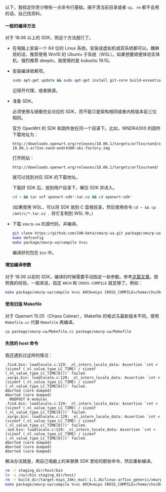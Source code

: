 以下，我假定你至少稍有一点命令行基础，搞不清当前目录或者 `cp`、`rm` 都不会用的话，自己找资料。

#### 一般的编译方法

对于 18.06 以上的 SDK，照这个方法就行了。

* 在电脑上安装一个 64 位的 Linux 系统。安装成虚拟机或双系统都可以。嫌麻烦的话，推荐使用 Win10 的 Ubuntu 子系统（WSL）。如果想要顺便体验实体机，强烈推荐 deepin。我使用的是 kubuntu 19.10。

* 安装编译依赖项。

  ```bash
  sudo apt-get update && sudo apt-get install git-core build-essential libssl-dev libncurses5-dev unzip gawk subversion mercurial ccache tar ssh
  ```

  记得开代理，或者换源。

* 准备 SDK。

  必须使用与镜像完全对应的 SDK，而不能只是架构相同或者内核版本前三位相同。

  官方 OpenWrt 的 SDK 和固件放在同一个目录下。比如，WNDR4300 的固件下载地址为：

  ```
  http://downloads.openwrt.org/releases/18.06.1/targets/ar71xx/nand/openwrt-18.06.1-ar71xx-nand-wndr4300-ubi-factory.img
  ```

  打开网站：

  ```
  http://downloads.openwrt.org/releases/18.06.1/targets/ar71xx/nand/
  ```

  就可以找到对应 SDK 的下载地址。

  下载好 SDK 后，放到用户目录下，解压 SDK 并进入。

  ```bash
  cd ~ && tar xvf openwrt-sdk*.tar.xz && cd openwrt-sdk*
  ```

  (如果使用 WSL，可以将 SDK 放到 C 盘根目录，然后使用命令 `cd ~ && cp /mnt/c/*.tar.xz .` 将它复制到 WSL 中。）

* 下载 `xmurp-ua` 的源代码，并编译。

  ```bash
  git clone https://github.com/CHN-beta/xmurp-ua.git package/xmurp-ua
  make defconfig
  make package/xmurp-ua/compile V=sc
  ```

  编译好的包在 `bin` 中。

#### 增加编译参数

对于 18.06 以前的 SDK，编译的时候需要手动指定一些参数。参考[这篇文章](https://blog.csdn.net/wr132/article/details/78946200)。按照我的经验，一般来说，指定 `ARCH` 和 `CROSS-COMPILE` 就足够了。例如：

```bash
make package/xmurp-ua/compile V=sc ARCH=mips CROSS_COMPILE=/home/chn/Desktop/lede-sdk-17.01.5-ar71xx-generic_gcc-5.4.0_musl-1.1.16.Linux-x86_64/staging_dir/toolchain-mips_24kc_gcc-5.4.0_musl-1.1.16/bin/mips-openwrt-linux-musl-
```

#### 使用旧版 Makefile

对于 Openwrt 15.05（Chaos Calmer），Makefile 的格式与最新版本不同。使用 `Makefile.cc` 代替 `Makefile` 再编译。

```bash
cp package/xmurp-ua/Makefile.cc package/xmurp-ua/Makefile
```

#### 失效的 host 命令

我还遇到过这样的情况：

```
.find.bin: loadlocale.c:129: _nl_intern_locale_data: Assertion `cnt < (sizeof (_nl_value_type_LC_TIME) / sizeof (_nl_value_type_LC_TIME[0]))' failed.
.xargs.bin: loadlocale.c:129: _nl_intern_locale_data: Assertion `cnt < (sizeof (_nl_value_type_LC_TIME) / sizeof (_nl_value_type_LC_TIME[0]))' failed.
Aborted (core dumped)
Aborted (core dumped)
  MODPOST 0 modules
.find.bin: loadlocale.c:129: _nl_intern_locale_data: Assertion `cnt < (sizeof (_nl_value_type_LC_TIME) / sizeof (_nl_value_type_LC_TIME[0]))' failed.
.xargs.bin: loadlocale.c:129: _nl_intern_locale_data: Assertion `cnt < (sizeof (_nl_value_type_LC_TIME) / sizeof (_nl_value_type_LC_TIME[0]))' failed.
.sed.bin: loadlocale.c:129: _nl_intern_locale_data: Assertion `cnt < (sizeof (_nl_value_type_LC_TIME) / sizeof (_nl_value_type_LC_TIME[0]))' failed.
Aborted (core dumped)
Aborted (core dumped)
Aborted (core dumped)
```

解决办法就是，用自己电脑上的来替换 SDK 里给的那些命令，然后重新编译。

```bash
rm -r staging_dir/host/bin
ln -s /usr/bin staging_dir/host/
rm -r build_dir/target-mips_24kc_musl-1.1.16/linux-ar71xx_generic/xmurp-ua
make package/xmurp-ua/compile V=sc ARCH=mips CROSS_COMPILE=/home/chn/Desktop/lede-sdk-17.01.5-ar71xx-generic_gcc-5.4.0_musl-1.1.16.Linux-x86_64/staging_dirtoolchain-mips_24kc_gcc-5.4.0_musl-1.1.16/bin/mips-openwrt-linux-musl-
```
